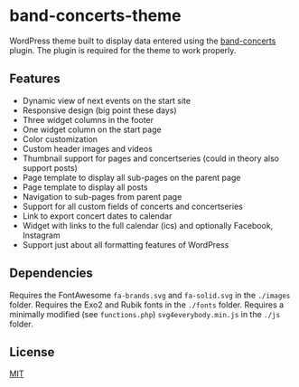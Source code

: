 # band-concerts-theme
WordPress theme built to display data entered using the [band-concerts](https://github.com/freaktechnik/band-concerts) plugin.
The plugin is required for the theme to work properly.

## Features
 - Dynamic view of next events on the start site
 - Responsive design (big point these days)
 - Three widget columns in the footer
 - One widget column on the start page
 - Color customization
 - Custom header images and videos
 - Thumbnail support for pages and concertseries (could in theory also support posts)
 - Page template to display all sub-pages on the parent page
 - Page template to display all posts
 - Navigation to sub-pages from parent page
 - Support for all custom fields of concerts and concertseries
 - Link to export concert dates to calendar
 - Widget with links to the full calendar (ics) and optionally Facebook, Instagram
 - Support just about all formatting features of WordPress

## Dependencies
Requires the FontAwesome `fa-brands.svg` and `fa-solid.svg` in the `./images` folder.
Requires the Exo2 and Rubik fonts in the `./fonts` folder.
Requires a minimally modified (see `functions.php`) `svg4everybody.min.js` in the `./js` folder.

## License
[MIT](./LICENSE)
